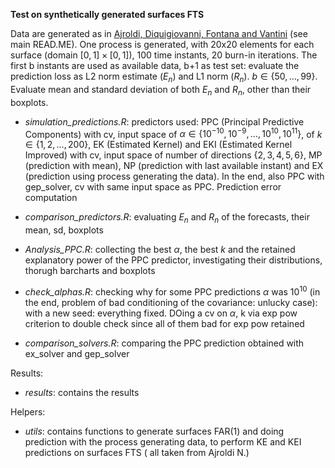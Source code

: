 **Test on synthetically generated surfaces FTS**

Data are generated as in [Ajroldi, Diquigiovanni, Fontana and Vantini](#ref-ajroldi) (see main READ.ME). One process is generated, with 20x20 elements for each surface (domain $[0,1]\times [0,1]$), 100 time instants, 20 burn-in iterations. The first b instants are used as available data, b+1 as test set: evaluate the prediction loss as L2 norm estimate ($E_n$) and L1 norm ($R_n$). $b \in \{50, \dots, 99\}$. Evaluate mean and standard deviation of both $E_n$ and $R_n$, other than their boxplots. 

-   *simulation_predictions.R*: predictors used: PPC (Principal Predictive Components) with cv, input space of $\alpha \in \{10^{-10}, 10^{-9},\dots,10^{10},10^{11}\}$, of $k \in \{1,2,\dots,200\}$, EK (Estimated Kernel) and EKI (Estimated Kernel Improved) with cv, input space of number of directions $\{2,3,4,5,6\}$, MP (prediction with mean), NP (prediction with last available instant) and EX (prediction using process generating the data). In the end, also PPC with gep_solver, cv with same input space as PPC. Prediction error computation

-   *comparison_predictors.R*: evaluating $E_n$ and $R_n$ of the forecasts, their mean, sd, boxplots

-   *Analysis_PPC.R*: collecting the best $\alpha$, the best $k$ and the retained explanatory power of the PPC predictor, investigating their distributions, thorugh barcharts and boxplots

-   *check_alphas.R*: checking why for some PPC predictions $\alpha$ was $10^{10}$ (in the end, problem of bad conditioning of the covariance: unlucky case): with a new seed: everything fixed. DOing a cv on $\alpha$, k via exp pow criterion to double check since all of them bad for exp pow retained

-   *comparison_solvers.R*: comparing the PPC prediction obtained with ex_solver and gep_solver




Results:

-   *results*: contains the results

Helpers:

-   *utils*: contains functions to generate surfaces FAR(1) and doing prediction with the process generating data, to perform KE and KEI predictions on surfaces FTS ( all taken from Ajroldi N.)